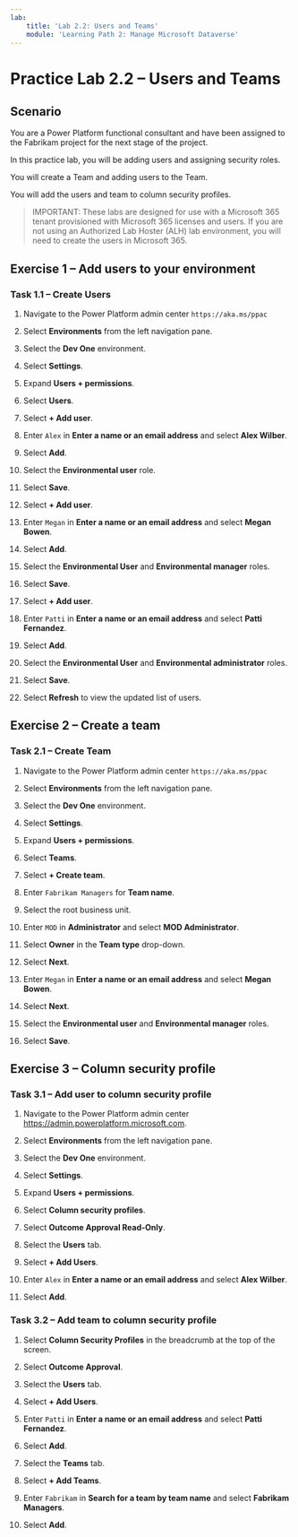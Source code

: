 ```yaml
---
lab:
    title: 'Lab 2.2: Users and Teams'
    module: 'Learning Path 2: Manage Microsoft Dataverse'
---
```


# Practice Lab 2.2 – Users and Teams

## Scenario

You are a Power Platform functional consultant and have been assigned to the Fabrikam project for the next stage of the project.

In this practice lab, you will be adding users and assigning security roles.

You will create a Team and adding users to the Team.

You will add the users and team to column security profiles.

> IMPORTANT: These labs are designed for use with a Microsoft 365 tenant provisioned with Microsoft 365 licenses and users. If you are not using an Authorized Lab Hoster (ALH) lab environment, you will need to create the users in Microsoft 365.

## Exercise 1 – Add users to your environment

### Task 1.1 – Create Users

1. Navigate to the Power Platform admin center `https://aka.ms/ppac`

1. Select **Environments** from the left navigation pane.

1. Select the **Dev One** environment.

1. Select **Settings**.

1. Expand **Users + permissions**.

1. Select **Users**.

1. Select **+ Add user**.

1. Enter `Alex` in **Enter a name or an email address** and select **Alex Wilber**.

1. Select **Add**.

1. Select the **Environmental user** role.

1. Select **Save**.

1. Select **+ Add user**.

1. Enter `Megan` in **Enter a name or an email address** and select **Megan Bowen**.

1. Select **Add**.

1. Select the **Environmental User** and **Environmental manager** roles.

1. Select **Save**.

1. Select **+ Add user**.

1. Enter `Patti` in **Enter a name or an email address** and select **Patti Fernandez**.

1. Select **Add**.

1. Select the **Environmental User** and **Environmental administrator** roles.

1. Select **Save**.

1. Select **Refresh** to view the updated list of users.

## Exercise 2 – Create a team

### Task 2.1 – Create Team

1. Navigate to the Power Platform admin center `https://aka.ms/ppac`

1. Select **Environments** from the left navigation pane.

1. Select the **Dev One** environment.

1. Select **Settings**.

1. Expand **Users + permissions**.

1. Select **Teams**.

1. Select **+ Create team**.

1. Enter `Fabrikam Managers` for **Team name**.

1. Select the root business unit.

1. Enter `MOD` in **Administrator** and select **MOD Administrator**.

1. Select **Owner** in the **Team type** drop-down.

1. Select **Next**.

1. Enter `Megan` in **Enter a name or an email address** and select **Megan Bowen**.

1. Select **Next**.

1. Select the **Environmental user** and **Environmental manager** roles.

1. Select **Save**.

## Exercise 3 – Column security profile

### Task 3.1 – Add user to column security profile

1. Navigate to the Power Platform admin center <https://admin.powerplatform.microsoft.com>.

1. Select **Environments** from the left navigation pane.

1. Select the **Dev One** environment.

1. Select **Settings**.

1. Expand **Users + permissions**.

1. Select **Column security profiles**.

1. Select **Outcome Approval Read-Only**.

1. Select the **Users** tab.

1. Select **+ Add Users**.

1. Enter `Alex` in **Enter a name or an email address** and select **Alex Wilber**.

1. Select **Add**.

### Task 3.2 – Add team to column security profile

1. Select **Column Security Profiles** in the breadcrumb at the top of the screen.

1. Select **Outcome Approval**.

1. Select the **Users** tab.

1. Select **+ Add Users**.

1. Enter `Patti` in **Enter a name or an email address** and select **Patti Fernandez**.

1. Select **Add**.

1. Select the **Teams** tab.

1. Select **+ Add Teams**.

1. Enter `Fabrikam` in **Search for a team by team name** and select **Fabrikam Managers**.

1. Select **Add**.

